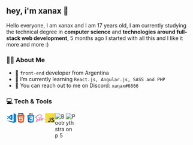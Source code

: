 <h2>hey, i'm xanax 🖤</h2>

Hello everyone, I am xanax and I am 17 years old, I am currently studying the technical degree in __computer science__ and __technologies around full-stack web development__, 5 months ago I started with all this and I like it more and more :)

<h3>👨‍💻 About Me</h3>

- 🎨 `front-end` developer from Argentina
- 📖 I’m currently learning `React.js, Angular.js, SASS and PHP`
- 💌 You can reach out to me on Discord: `xaηax#6666`

<h3>💻 Tech & Tools</h3>

<img align="left" alt="Visual Studio Code" width="26px" src="https://raw.githubusercontent.com/github/explore/80688e429a7d4ef2fca1e82350fe8e3517d3494d/topics/visual-studio-code/visual-studio-code.png" />
<img align="left" alt="HTML5" width="26px" src="https://raw.githubusercontent.com/github/explore/80688e429a7d4ef2fca1e82350fe8e3517d3494d/topics/html/html.png" />
<img align="left" alt="CSS3" width="26px" src="https://raw.githubusercontent.com/github/explore/80688e429a7d4ef2fca1e82350fe8e3517d3494d/topics/css/css.png" />
<img align="left" alt="Sass" width="26px" src="https://raw.githubusercontent.com/github/explore/80688e429a7d4ef2fca1e82350fe8e3517d3494d/topics/sass/sass.png" />
<img align="left" alt="JavaScript" width="26px" src="https://raw.githubusercontent.com/github/explore/80688e429a7d4ef2fca1e82350fe8e3517d3494d/topics/javascript/javascript.png" />
<img align="left" alt="Bootrstrap 5" width="29px" src="https://avatars.githubusercontent.com/u/2918581?s=280&v=4" />
<img align="left" alt="Python" width="29px" src="https://upload.wikimedia.org/wikipedia/commons/thumb/c/c3/Python-logo-notext.svg/768px-Python-logo-notext.svg.png" />

